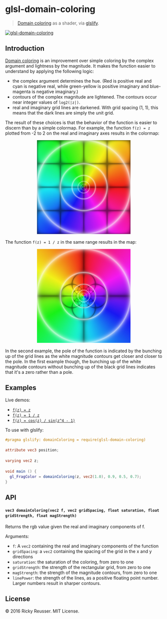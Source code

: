 # glsl-domain-coloring

> [Domain coloring](https://en.wikipedia.org/wiki/Domain_coloring) as a shader, via [glslify](http://github.com/chrisdickinson/glslify).

[![glsl-domain-coloring](https://nodei.co/npm/glsl-domain-coloring.png?mini=true)](https://nodei.co/npm/glsl-domain-coloring)

## Introduction

[Domain coloring](https://en.wikipedia.org/wiki/Domain_coloring) is an improvement over simple coloring by the complex argument and lightness by the magnitude. It makes the function easier to understand by applying the following logic:

- the complex argument determines the hue. (Red is positive real and cyan is negative real, while green-yellow is positive imaginary and blue-magenta is negative imaginary.)
- contours of the complex magnitude are lightened. The contours occur near integer values of `log2(|z|)`.
- real and imaginary grid lines are darkened. With grid spacing (1, 1), this means that the dark lines are simply the unit grid.

The result of these choices is that the behavior of the function is easier to discern than by a simple colormap. For example, the function `f(z) = z` plotted from -2 to 2 on the real and imaginary axes results in the colormap:

<p align="center">
  <a href="http://rreusser.github.io/glsl-domain-coloring/z.html"><img src="docs/images/z.jpg" width="300" height="300" alt="f(z) = z"></a>
</p>

The function `f(z) = 1 / z` in the same range results in the map:

<p align="center">
  <a href="http://rreusser.github.io/glsl-domain-coloring/recip.html"><img src="docs/images/recip.jpg" width="300" height="300" alt="f(z) = 1 / z"></a>
</p>

In the second example, the pole of the function is indicated by the bunching up of the grid lines as the white magnitude contours get closer and closer to the pole. In the first example though, the bunching up of the white magnitude contours without bunching up of the black grid lines indicates that it's a zero rather than a pole.

## Examples

Live demos:

- [`f(z) = z`](http://rreusser.github.io/glsl-domain-coloring/z.html)
- [`f(z) = 1 / z`](http://rreusser.github.io/glsl-domain-coloring/recip.html)
- [`f(z) = cos(z) / sin(z^4 - 1)`](http://rreusser.github.io/glsl-domain-coloring/eqn.html)

To use with glslify:

``` glsl
#pragma glslify: domainColoring = require(glsl-domain-coloring)

attribute vec3 position;

varying vec2 z;

void main () {
  gl_FragColor = domainColoring(z, vec2(1.0), 0.9, 0.5, 0.7);
}
```

## API

#### `vec3 domainColoring(vec2 f, vec2 gridSpacing, float saturation, float gridStrength, float magStrength)`

Returns the rgb value given the real and imaginary components of f.

Arguments: 

- `f`: A `vec2` containing the real and imaginary components of the function
- `gridSpacing`: a `vec2` containing the spacing of the grid in the x and y directions
- `saturation`: the saturation of the coloring, from zero to one
- `gridStrength`: the strength of the rectangular grid, from zero to one
- `magStrength`: the strength of the magnitude contours, from zero to one
- `linePower`: the strength of the lines, as a positive floating point number. Larger numbers result in sharper contours.

## License

&copy; 2016 Ricky Reusser. MIT License.

